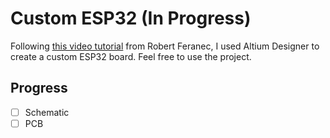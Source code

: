 # Custom ESP32 (In Progress)

Following [this video tutorial](https://www.youtube.com/watch?v=S_p0YV-JlfU&t=14s&ab_channel=RobertFeranec) from Robert Feranec, I used Altium Designer to create a custom ESP32 board. Feel free to use the project.

## Progress
- [ ] Schematic
- [ ] PCB
